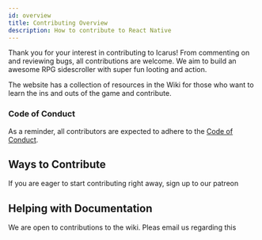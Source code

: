```yaml
---
id: overview
title: Contributing Overview
description: How to contribute to React Native
---
```


<!-- alex disable simple simply -->

Thank you for your interest in contributing to Icarus! From commenting on and reviewing bugs, all contributions are welcome.
We aim to build an awesome RPG sidescroller with super fun looting and action.

The website has a collection of resources in the Wiki for those who want to learn the ins and outs of the game and contribute.

### Code of Conduct

As a reminder, all contributors are expected to adhere to the [Code of Conduct](contributing/code-of-conduct.md).

## Ways to Contribute

If you are eager to start contributing right away, sign up to our patreon

## Helping with Documentation

We are open to contributions to the wiki. Pleas email us regarding this
